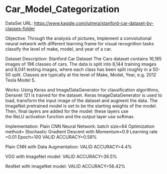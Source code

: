 # Car_Model_Categorization
DataSet URL:
https://www.kaggle.com/jutrera/stanford-car-dataset-by-classes-folder

Objective:
  Through the analysis of pictures, Implement a convolutional neural network with different learning frame for visual recognition tasks classify the level of make, model, and year of a car.
  
Dataset Description:
  Stanford Car Dataset
The Cars dataset contains 16,185 images of 196 classes of cars. The data is split into 8,144 training images and 8,041 testing images, where each class has been split roughly in a 50-50 split. Classes are typically at the level of Make, Model, Year, e.g. 2012 Tesla Model S.

Works:
Using Keras and ImageDataGenerator for classification algorithms, Densnet 121 is trained for the dataset.
Keras ImageDataGenerator is used to load, transform the input image of the dataset and augment the data.
The ImageNet pretrained model is set to be the starting weights of the model. Then, final layers are added for the model: these layers use the ReLU activation function and the output layer use softmax.

Implementation:
Plain CNN Neural Network:
batch size=64
Optimization method= Stochastic Gradient Descent with Momentum=0.9
Learning rate =0.01
Epoch=100
VALID ACCURACY=0.58%

Plain CNN with Data Augmentation:
VALID ACCURACY=4.4%

VGG with ImageNet model:
VALID ACCURACY=36.5%

ResNet with ImageNet model:
VALID ACCURACY=56.42%




